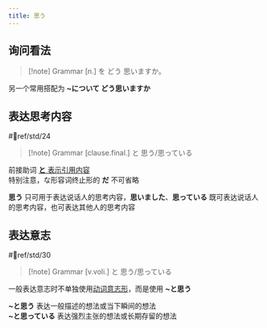 ```yaml
---
title: 思う
---
```

## 询问看法

> [!note] Grammar
> [n.] を どう 思いますか。

另一个常用搭配为 **~について どう思いますか**
## 表达思考内容

 #📖ref/std/24

> [!note] Grammar
> [clause.final.] と 思う/思っている

前接助词 [**と** 表示引用内容](../4.particle/1.basic%20particle/と.md#表示引用内容)  
特别注意，な形容词终止形的 **だ** 不可省略

**思う** 只可用于表达说话人的思考内容，**思いました**、**思っている** 既可表达说话人的思考内容，也可表达其他人的思考内容  

## 表达意志  

 #📖ref/std/30  

> [!note] Grammar
> [v.voli.] と 思う/思っている

一般表达意志时不单独使用[动词意志形](../1.verb/动词意志形.md)，而是使用 **~と思う**  

**~と思う** 表达一般描述的想法或当下瞬间的想法  
**~と思っている** 表达强烈主张的想法或长期存留的想法  
